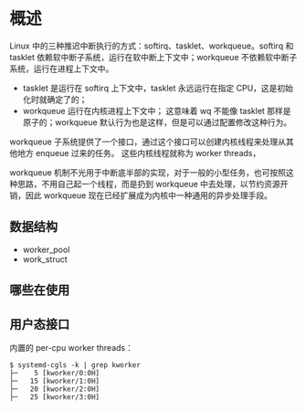 # 概述
Linux 中的三种推迟中断执行的方式：softirq、tasklet、workqueue。softirq 和 tasklet 依赖软中断子系统，运行在软中断上下文中；workqueue 不依赖软中断子系统，运行在进程上下文中。

- tasklet 是运行在 softirq 上下文中，tasklet 永远运行在指定 CPU，这是初始化时就确定了的；
- workqueue 运行在内核进程上下文中； 这意味着 wq 不能像 tasklet 那样是原子的；workqueue 默认行为也是这样，但是可以通过配置修改这种行为。

workqueue 子系统提供了一个接口，通过这个接口可以创建内核线程来处理从其他地方 enqueue 过来的任务。 这些内核线程就称为 worker threads，

workqueue 机制不光用于中断底半部的实现，对于一般的小型任务，也可按照这种思路，不用自己起一个线程，而是扔到 workqueue 中去处理，以节约资源开销，因此 workqueue 现在已经扩展成为内核中一种通用的异步处理手段。

## 数据结构

- worker_pool 
- work_struct 

## 哪些在使用

## 用户态接口

内置的 per-cpu worker threads：
```shell
$ systemd-cgls -k | grep kworker
├─    5 [kworker/0:0H]
├─   15 [kworker/1:0H]
├─   20 [kworker/2:0H]
├─   25 [kworker/3:0H]
```
